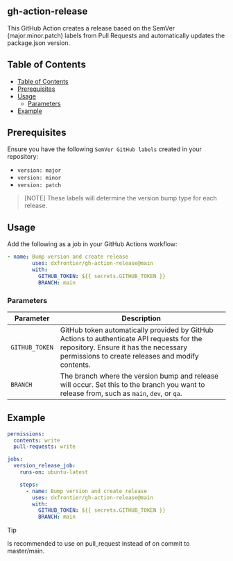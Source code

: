 <h2> gh-action-release </h2>

This GitHub Action creates a release based on the SemVer (major.minor.patch) labels from Pull Requests and automatically updates the package.json version.

## Table of Contents

- [Table of Contents](#table-of-contents)
- [Prerequisites](#prerequisites)
- [Usage](#usage)
  - [Parameters](#parameters)
- [Example](#example)

## Prerequisites

Ensure you have the following `SemVer GitHub labels` created in your repository:

- `version: major`
- `version: minor`
- `version: patch`

> [NOTE]
> These labels will determine the version bump type for each release.

## Usage

Add the following as a job in your GitHub Actions workflow:

```yaml
- name: Bump version and create release
        uses: dxfrontier/gh-action-release@main
        with:
          GITHUB_TOKEN: ${{ secrets.GITHUB_TOKEN }}
          BRANCH: main
```

### Parameters

| Parameter      | Description                                                                                                                                                                            |
| -------------- | -------------------------------------------------------------------------------------------------------------------------------------------------------------------------------------- |
| `GITHUB_TOKEN` | GitHub token automatically provided by GitHub Actions to authenticate API requests for the repository. Ensure it has the necessary permissions to create releases and modify contents. |
| `BRANCH`       | The branch where the version bump and release will occur. Set this to the branch you want to release from, such as `main`, `dev`, or `qa`.                                             |

## Example

```yaml
permissions:
  contents: write
  pull-requests: write

jobs:
  version_release_job:
    runs-on: ubuntu-latest

    steps:
      - name: Bump version and create release
        uses: dxfrontier/gh-action-release@main
        with:
          GITHUB_TOKEN: ${{ secrets.GITHUB_TOKEN }}
          BRANCH: main
```

> [!TIP]
> Is recommended to use on pull_request instead of on commit to master/main.
